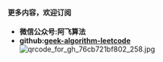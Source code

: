 ---
---

#### **更多内容，欢迎订阅**
- **微信公众号:阿飞算法**
- **github:[geek-algorithm-leetcode](https://github.com/wat1r/geek-algorithm-leetcode)**
![qrcode_for_gh_76cb721bf802_258.jpg](https://pic.leetcode-cn.com/3a58c16558d9218298013dac7197caa816120e478f0f0ed1be2e2bd205395d56-qrcode_for_gh_76cb721bf802_258.jpg)